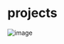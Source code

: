 # projects
![image](https://github.com/user-attachments/assets/39d4092c-5ee0-4038-b2ef-fd8e0239741d)

